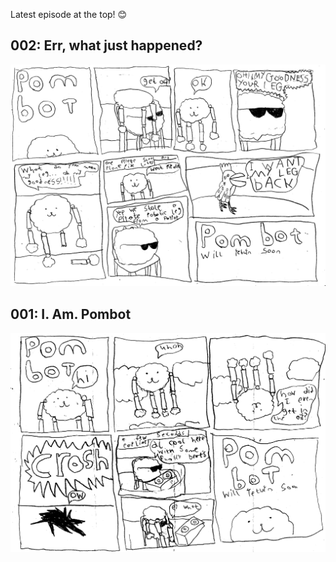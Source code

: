 Latest episode at the top! 😊

## 002: Err, what just happened?

![#1](/img/pombot_002.png)

## 001: I. Am. Pombot

![#1](/img/pombot_001.png)

